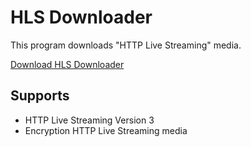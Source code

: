 # HLS Downloader

This program downloads "HTTP Live Streaming" media.

[Download HLS Downloader](https://github.com/Repy/hls-downloader/releases/latest)

## Supports

- HTTP Live Streaming Version 3
- Encryption HTTP Live Streaming media

